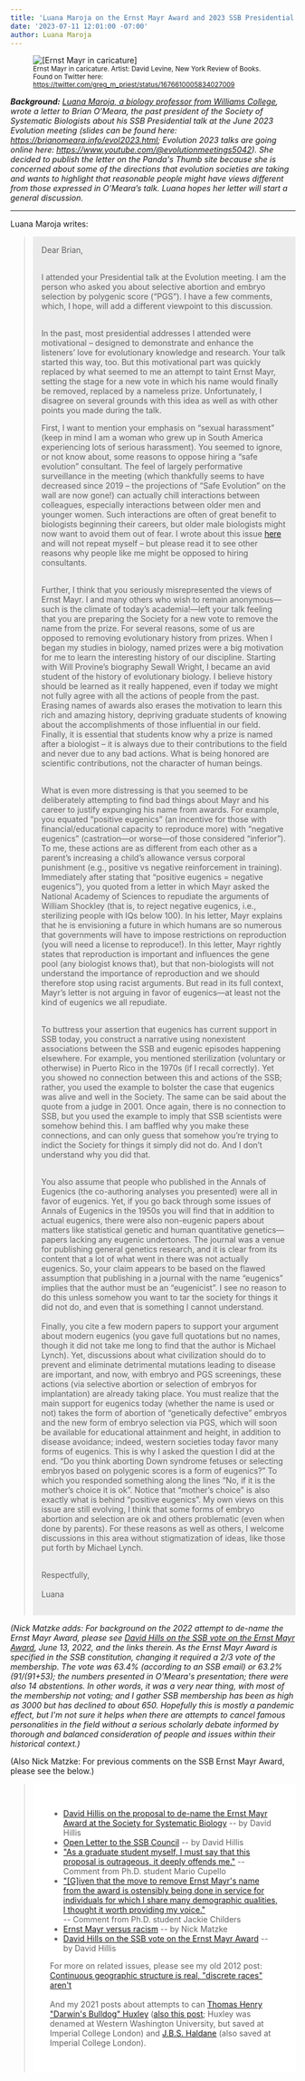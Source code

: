 ```yaml
---
title: 'Luana Maroja on the Ernst Mayr Award and 2023 SSB Presidential Address'
date: '2023-07-11 12:01:00 -07:00'
author: Luana Maroja
---
```


<figure class="on-the-left-side"><img src="/uploads/2023/Ernst_Mayr_caricature_by_David_Levine_NYRB.jpeg" alt="[Ernst Mayr in caricature]"/>
<figcaption><small>Ernst Mayr in caricature. Artist: David Levine, New York Review of Books. Found on Twitter here: <a href="https://twitter.com/greg_m_priest/status/1676610005834027009">https://twitter.com/greg_m_priest/status/1676610005834027009</a></small></figcaption>
</figure>

<i><b>Background:</b> <a href="https://biology.williams.edu/profile/lsm1/">Luana Maroja, a biology professor from Williams College</a>, wrote a letter to Brian O’Meara, the past president of the Society of Systematic Biologists about his SSB Presidential talk at the June 2023 Evolution meeting (slides can be found here: <a href="https://brianomeara.info/evol2023.html">https://brianomeara.info/evol2023.html</a>; Evolution 2023 talks are going online here: <a href="https://www.youtube.com/@evolutionmeetings5042">https://www.youtube.com/@evolutionmeetings5042</a>).  She decided to publish the letter on the Panda's Thumb site because she is concerned about some of the directions that evolution societies are taking and wants to highlight that reasonable people might have views different from those expressed in O’Meara’s talk.  Luana hopes her letter will start a general discussion.</i>

-----

Luana Maroja writes:

<!-- more -->

<blockquote><div style="background-color: rgb(235, 235, 235); padding: 15px;">
Dear Brian,<br />
<br />

I attended your Presidential talk at the Evolution meeting. I am the person who asked you about selective abortion and embryo selection by polygenic score (“PGS”). I have a few comments, which, I hope, will add a different viewpoint to this discussion.<br />
<br />

In the past, most presidential addresses I attended were motivational – designed to demonstrate and enhance the listeners’ love for evolutionary knowledge and research.  Your talk started this way, too.  But this motivational part was quickly replaced by what seemed to me an attempt to taint Ernst Mayr, setting the stage for a new vote in which his name would finally be removed, replaced by a nameless prize.  Unfortunately, I disagree on several grounds with this idea as well as with other points you made during the talk.

<!--more-->

First, I want to mention your emphasis on “sexual harassment” (keep in mind I am a woman who grew up in South America experiencing lots of serious harassment).  You seemed to ignore, or not know about, some reasons to oppose hiring a “safe evolution” consultant.  The feel of largely performative surveillance in the meeting (which thankfully seems to have decreased since 2019 – the projections of “Safe Evolution” on the wall are now gone!) can actually chill interactions between colleagues, especially interactions between older men and younger women.  Such interactions are often of great benefit to biologists beginning their careers, but older male biologists might now want to avoid them out of fear.  I wrote about this issue <a href="https://hxstem.substack.com/p/extreme-emphasis-on-sexual-harassment">here</a> and will not repeat myself – but please read it to see other reasons why people like me might be opposed to hiring consultants.<br />
<br />

Further, I think that you seriously misrepresented the views of Ernst Mayr.  I and many others who wish to remain anonymous—such is the climate of today’s academia!—left your talk feeling that you are preparing the Society for a new vote to remove the name from the prize.  For several reasons, some of us are opposed to removing evolutionary history from prizes. When I began my studies in biology, named prizes were a big motivation for me to learn the interesting history of our discipline.  Starting with Will Provine’s biography Sewall Wright, I became an avid student of the history of evolutionary biology.  I believe history should be learned as it really happened, even if today we might not fully agree with all the actions of people from the past.  Erasing names of awards also erases the motivation to learn this rich and amazing history, depriving graduate students of knowing about the accomplishments of those influential in our field. Finally, it is essential that students know why a prize is named after a biologist – it is always due to their contributions to the field and never due to any bad actions. What is being honored are scientific contributions, not the character of human beings.<br />
<br />

What is even more distressing is that you seemed to be deliberately attempting to find bad things about Mayr and his career to justify expunging his name from awards.  For example, you equated “positive eugenics” (an incentive for those with financial/educational capacity to reproduce more) with “negative eugenics” (castration—or worse—of those considered “inferior”).  To me, these actions are as different from each other as a parent’s increasing a child’s allowance versus corporal punishment (e.g., positive vs negative reinforcement in training).  Immediately after stating that “positive eugenics = negative eugenics”), you quoted from a letter in which Mayr asked the National Academy of Sciences to repudiate the arguments of William Shockley (that is, to reject negative eugenics, i.e., sterilizing people with IQs below 100).  In his letter, Mayr explains that he is envisioning a future in which humans are so numerous that governments will have to impose restrictions on reproduction (you will need a license to reproduce!). In this letter, Mayr rightly states that reproduction is important and influences the gene pool (any biologist knows that), but that non-biologists will not understand the importance of reproduction and we should therefore stop using racist arguments.  But read in its full context, Mayr’s letter is not arguing in favor of eugenics—at least not the kind of eugenics we all repudiate.<br />
<br />

To buttress your assertion that eugenics has current support in SSB today, you construct a narrative using nonexistent associations between the SSB and eugenic episodes happening elsewhere. For example, you mentioned sterilization (voluntary or otherwise) in Puerto Rico in the 1970s (if I recall correctly). Yet you showed no connection between this and actions of the SSB; rather, you used the example to bolster the case that eugenics was alive and well in the Society.  The same can be said about the quote from a judge in 2001.  Once again, there is no connection to SSB, but you used the example to imply that SSB scientists were somehow behind this.  I am baffled why you make these connections, and can only guess that somehow you’re trying to indict the Society for things it simply did not do.  And I don’t understand why you did that. <br />
<br />

You also assume that people who published in the Annals of Eugenics (the co-authoring analyses you presented) were all in favor of eugenics.  Yet, if you go back through some issues of Annals of Eugenics in the 1950s you will find that in addition to actual eugenics, there were also non-eugenic papers about matters like statistical genetic and human quantitative genetics—papers lacking any eugenic undertones. The journal was a venue for publishing general genetics research, and it is clear from its content that a lot of what went in there was not actually eugenics. So, your claim appears to be based on the flawed assumption that publishing in a journal with the name “eugenics” implies that the author must be an “eugenicist”. I see no reason to do this unless somehow you want to tar the society for things it did not do, and even that is something I cannot understand. <br />
<br />
Finally, you cite a few modern papers to support your argument about modern eugenics (you gave full quotations but no names, though it did not take me long to find that the author is Michael Lynch). Yet, discussions about what civilization should do to prevent and eliminate detrimental mutations leading to disease are important, and now, with embryo and PGS screenings, these actions (via selective abortion or selection of embryos for implantation) are already taking place. You must realize that the main support for eugenics today (whether the name is used or not) takes the form of abortion of “genetically defective” embryos and the new form of embryo selection via PGS, which will soon be available for educational attainment and height, in addition to disease avoidance; indeed, western societies today favor many forms of eugenics.  This is why I asked the question I did at the end. “Do you think aborting Down syndrome fetuses or selecting embryos based on polygenic scores is a form of eugenics?” To which you responded something along the lines “No, if it is the mother’s choice it is ok”.  Notice that “mother’s choice” is also exactly what is behind “positive eugenics”.  My own views on this issue are still evolving, I think that some forms of embryo abortion and selection are ok and others problematic (even when done by parents).  For these reasons as well as others, I welcome discussions in this area without stigmatization of ideas, like those put forth by Michael Lynch.<br />
<br />

Respectfully,<br />
<br />
Luana
</div></blockquote>

<i>(Nick Matzke adds: For background on the 2022 attempt to de-name the Ernst Mayr Award, please see <a href="https://pandasthumb.org/archives/2022/06/Hillis-on-Mayr-Award.html">David Hills on the SSB vote on the Ernst Mayr Award</a>, June 13, 2022, and the links therein. As the Ernst Mayr Award is specified in the SSB constitution, changing it required a 2/3 vote of the membership. The vote was 63.4% (according to an SSB email) or 63.2% (91/(91+53); the numbers presented in O'Meara's presentation; there were also 14 abstentions. In other words, it was a very near thing, with most of the membership not voting; and I gather SSB membership has been as high as 3000 but has declined to about 650. Hopefully this is mostly a pandemic effect, but I'm not sure it helps when there are attempts to cancel famous personalities in the field without a serious scholarly debate informed by thorough and balanced consideration of people and issues within their historical context.)</i>

(Also Nick Matzke: For previous comments on the SSB Ernst Mayr Award, please see the below.)

<blockquote><div style="background-color: rgb(255, 255, 255); padding: 30px;">
  <ul>
<li><a href="https://pandasthumb.org/archives/2022/01/David-Hillis-on-Ernst-Mayr.html">David Hillis on the proposal to de-name the Ernst Mayr Award at the Society for Systematic Biology</a> -- by David Hillis</li>
<li><a href="https://pandasthumb.org/archives/2022/01/David-Hillis-on-Ernst-Mayr.html#comment-5698109834">Open Letter to the SSB Council</a> -- by David Hillis</li>
<li><a href="https://pandasthumb.org/archives/2022/01/David-Hillis-on-Ernst-Mayr.html#comment-5681790757">"As a graduate student myself, I must say that this proposal is outrageous, it deeply offends me."</a> -- Comment from Ph.D. student Mario Cupello</li>
<li><a href="https://pandasthumb.org/archives/2022/01/David-Hillis-on-Ernst-Mayr.html#comment-5681656191">"[G]iven that the move to remove Ernst Mayr's name from the award is ostensibly being done in service for individuals for which I share many demographic qualities, I thought it worth providing my voice."</a></li> -- Comment from Ph.D. student Jackie Childers
<li><a href="https://pandasthumb.org/archives/2022/01/Ernst-Mayr-versus-racism.html">Ernst Mayr versus racism</a> -- by Nick Matzke</li>
<li><a href="https://pandasthumb.org/archives/2022/06/Hillis-on-Mayr-Award.html">David Hills on the SSB vote on the Ernst Mayr Award</a> -- by David Hillis</li></ul>

For more on related issues, please see my old 2012 post: <a href="https://pandasthumb.org/archives/2012/02/continuous-geog.html">Continuous geographic structure is real, "discrete races" aren't</a><br />
<br />
And my 2021 posts about attempts to can <a href="http://pandasthumb.org/archives/2021/11/updated-creationists-social-justice-advocates-unite-take-down-huxley.html">Thomas Henry "Darwin's Bulldog" Huxley</a> (<a href="http://pandasthumb.org/archives/2021/12/Matzke-Huxley-comments.html">also this post</a>; Huxley was denamed at Western Washington University, but saved at Imperial College London) and <a href="https://pandasthumb.org/archives/2021/11/haldane-1938-biology-of-inequality.html">J.B.S. Haldane</a> (also saved at Imperial College London).
 </div></blockquote>
